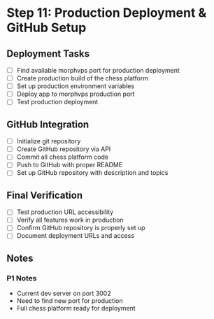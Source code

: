 # Step 11: Production Deployment & GitHub Setup

## Deployment Tasks
- [ ] Find available morphvps port for production deployment
- [ ] Create production build of the chess platform
- [ ] Set up production environment variables
- [ ] Deploy app to morphvps production port
- [ ] Test production deployment

## GitHub Integration  
- [ ] Initialize git repository
- [ ] Create GitHub repository via API
- [ ] Commit all chess platform code
- [ ] Push to GitHub with proper README
- [ ] Set up GitHub repository with description and topics

## Final Verification
- [ ] Test production URL accessibility
- [ ] Verify all features work in production
- [ ] Confirm GitHub repository is properly set up
- [ ] Document deployment URLs and access

## Notes
### P1 Notes
- Current dev server on port 3002
- Need to find new port for production
- Full chess platform ready for deployment
